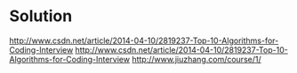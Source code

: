 # Solution
http://www.csdn.net/article/2014-04-10/2819237-Top-10-Algorithms-for-Coding-Interview
http://www.csdn.net/article/2014-04-10/2819237-Top-10-Algorithms-for-Coding-Interview
http://www.jiuzhang.com/course/1/
